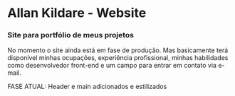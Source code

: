 # Allan Kildare - Website
### Site para portfólio de meus projetos

No momento o site ainda está em fase de produção. Mas basicamente terá disponível minhas ocupações, experiência profissional, minhas habilidades como desenvolvedor front-end e um campo para entrar em contato via e-mail.

FASE ATUAL: Header e main adicionados e estilizados
